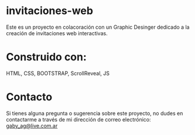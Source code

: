 # invitaciones-web

Este es un proyecto en colacoración con un Graphic Desinger dedicado a la creación de invitaciones web interactivas.

# Construido con:
HTML, CSS, BOOTSTRAP, ScrollReveal, JS

# Contacto
Si tienes alguna pregunta o sugerencia sobre este proyecto, no dudes en contactarme a través de mi dirección de correo electrónico: gaby_ag@live.com.ar
